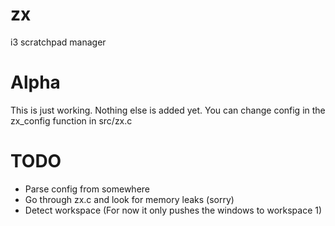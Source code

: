 # zx
i3 scratchpad manager

# Alpha
This is just working. Nothing else is added yet. You can change config in the zx_config function in src/zx.c

# TODO
* Parse config from somewhere
* Go through zx.c and look for memory leaks (sorry)
* Detect workspace (For now it only pushes the windows to workspace 1)
